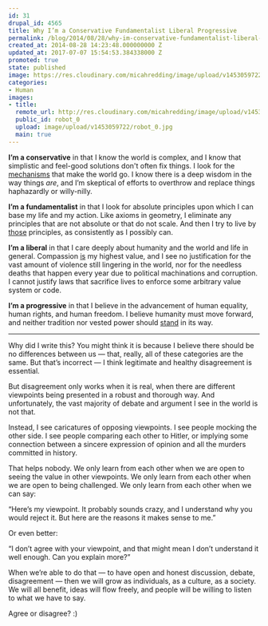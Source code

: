 ```yaml
---
id: 31
drupal_id: 4565
title: Why I’m a Conservative Fundamentalist Liberal Progressive
permalink: /blog/2014/08/28/why-im-conservative-fundamentalist-liberal-progressive
created_at: 2014-08-28 14:23:48.000000000 Z
updated_at: 2017-07-07 15:54:53.384338000 Z
promoted: true
state: published
image: https://res.cloudinary.com/micahredding/image/upload/v1453059722/robot_0.jpg
categories:
- Human
images:
- title: 
  remote_url: http://res.cloudinary.com/micahredding/image/upload/v1453059722/robot_0.jpg
  public_id: robot_0
  upload: image/upload/v1453059722/robot_0.jpg
  main: true
---
```

**I’m a conservative** in that I know the world is complex, and I know that simplistic and feel-good solutions don't often fix things. I look for the [mechanisms](http://micahredding.com/blog/2012/01/31/vast-economy) that make the world go. I know there is a deep wisdom in the way things *are*, and I’m skeptical of efforts to overthrow and replace things haphazardly or willy-nilly.

**I’m a fundamentalist** in that I look for absolute principles upon which I can base my life and my action. Like axioms in geometry, I eliminate any principles that are not absolute or that do not scale. And then I try to live by [those](http://micahredding.com/blog/2012/01/19/i-am-more-fundamentalist-you) principles, as consistently as I possibly can.

**I’m a liberal** in that I care deeply about humanity and the world and life in general. Compassion [is](http://micahredding.com/blog/2013/08/06/law-christ) my highest value, and I see no justification for the vast amount of violence still lingering in the world, nor for the needless deaths that happen every year due to political machinations and corruption. I cannot justify laws that sacrifice lives to enforce some arbitrary value system or code.

**I’m a progressive** in that I believe in the advancement of human equality, human rights, and human freedom. I believe humanity must move forward, and neither tradition nor vested power should [stand](http://micahredding.com/blog/2013/05/28/poison-empires) in its way.

---

Why did I write this? You might think it is because I believe there should be no differences between us — that, really, all of these categories are the same. But that’s incorrect — I think legitimate and healthy disagreement is essential. 

But disagreement only works when it is real, when there are different viewpoints being presented in a robust and thorough way. And unfortunately, the vast majority of debate and argument I see in the world is not that.

Instead, I see caricatures of opposing viewpoints. I see people mocking the other side. I see people comparing each other to Hitler, or implying some connection between a sincere expression of opinion and all the murders committed in history.

That helps nobody. We only learn from each other when we are open to seeing the value in other viewpoints. We only learn from each other when we are open to being challenged. We only learn from each other when we can say:

“Here’s my viewpoint. It probably sounds crazy, and I understand why you would reject it. But here are the reasons it makes sense to me.” 

Or even better:

“I don’t agree with your viewpoint, and that might mean I don’t understand it well enough. Can you explain more?”

When we’re able to do that — to have open and honest discussion, debate, disagreement — then we will grow as individuals, as a culture, as a society. We will all benefit, ideas will flow freely, and people will be willing to listen to what we have to say.

Agree or disagree? :)
